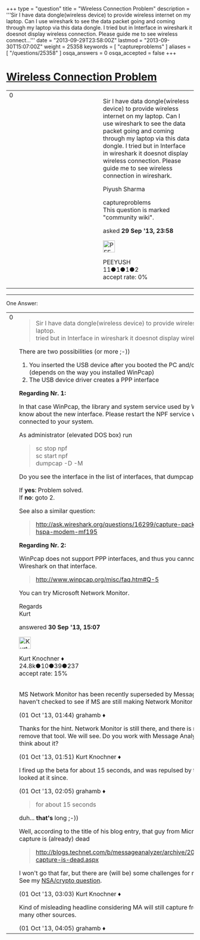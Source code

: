 +++
type = "question"
title = "Wireless Connection Problem"
description = '''Sir I have data dongle(wireless device) to provide wireless internet on my laptop. Can I use wireshark to see the data packet going and coming through my laptop via this data dongle. I tried but in Interface in wireshark it doesnot display wireless connection. Please guide me to see wireless connect...'''
date = "2013-09-29T23:58:00Z"
lastmod = "2013-09-30T15:07:00Z"
weight = 25358
keywords = [ "captureproblems" ]
aliases = [ "/questions/25358" ]
osqa_answers = 0
osqa_accepted = false
+++

<div class="headNormal">

# [Wireless Connection Problem](/questions/25358/wireless-connection-problem)

</div>

<div id="main-body">

<div id="askform">

<table id="question-table" style="width:100%;"><colgroup><col style="width: 50%" /><col style="width: 50%" /></colgroup><tbody><tr class="odd"><td style="width: 30px; vertical-align: top"><div class="vote-buttons"><div id="post-25358-score" class="post-score" title="current number of votes">0</div><div id="favorite-count" class="favorite-count"></div></div></td><td><div id="item-right"><div class="question-body"><p>Sir I have data dongle(wireless device) to provide wireless internet on my laptop. Can I use wireshark to see the data packet going and coming through my laptop via this data dongle. I tried but in Interface in wireshark it doesnot display wireless connection. Please guide me to see wireless connection in wireshark.</p><p>Piyush Sharma</p></div><div id="question-tags" class="tags-container tags">captureproblems</div><div id="question-controls" class="post-controls"><div class="community-wiki">This question is marked "community wiki".</div></div><div class="post-update-info-container"><div class="post-update-info post-update-info-user"><p>asked <strong>29 Sep '13, 23:58</strong></p><img src="https://secure.gravatar.com/avatar/80e562b282574c4a2a06ee968f80fb6b?s=32&amp;d=identicon&amp;r=g" class="gravatar" width="32" height="32" alt="PEEYUSH&#39;s gravatar image" /><p>PEEYUSH<br />
<span class="score" title="11 reputation points">11</span><span title="1 badges"><span class="badge1">●</span><span class="badgecount">1</span></span><span title="1 badges"><span class="silver">●</span><span class="badgecount">1</span></span><span title="2 badges"><span class="bronze">●</span><span class="badgecount">2</span></span><br />
<span class="accept_rate" title="Rate of the user&#39;s accepted answers">accept rate:</span> <span title="PEEYUSH has no accepted answers">0%</span></p></div></div><div id="comments-container-25358" class="comments-container"></div><div id="comment-tools-25358" class="comment-tools"></div><div class="clear"></div><div id="comment-25358-form-container" class="comment-form-container"></div><div class="clear"></div></div></td></tr></tbody></table>

------------------------------------------------------------------------

<div class="tabBar">

<span id="sort-top"></span>

<div class="headQuestions">

One Answer:

</div>

</div>

<span id="25426"></span>

<div id="answer-container-25426" class="answer">

<table style="width:100%;"><colgroup><col style="width: 50%" /><col style="width: 50%" /></colgroup><tbody><tr class="odd"><td style="width: 30px; vertical-align: top"><div class="vote-buttons"><div id="post-25426-score" class="post-score" title="current number of votes">0</div></div></td><td><div class="item-right"><div class="answer-body"><blockquote><p>Sir I have data dongle(wireless device) to provide wireless internet on my laptop.<br />
tried but in Interface in wireshark it doesnot display wireless connection.</p></blockquote><p>There are two possibilities (or more ;-))</p><ol><li>You inserted the USB device after you booted the PC and/or started Wireshark (depends on the way you installed WinPcap)</li><li>The USB device driver creates a PPP interface</li></ol><p><strong>Regarding Nr. 1:</strong><br />
</p><p>In that case WinPcap, the library and system service used by Wireshark, does not know about the new interface. Please restart the NPF service while the device is connected to your system.</p><p>As administrator (elevated DOS box) run</p><blockquote><p>sc stop npf<br />
sc start npf<br />
dumpcap -D -M<br />
</p></blockquote><p>Do you see the interface in the list of interfaces, that dumpcap printed?</p><p>If <strong>yes</strong>: Problem solved.<br />
If <strong>no</strong>: goto 2.</p><p>See also a similar question:</p><blockquote><p><a href="http://ask.wireshark.org/questions/16299/capture-packets-with-zte-hspa-modem-mf195">http://ask.wireshark.org/questions/16299/capture-packets-with-zte-hspa-modem-mf195</a><br />
</p></blockquote><p><strong>Regarding Nr. 2:</strong><br />
</p><p>WinPcap does not support PPP interfaces, and thus you cannot capture data with Wireshark on that interface.</p><blockquote><p><a href="http://www.winpcap.org/misc/faq.htm#Q-5">http://www.winpcap.org/misc/faq.htm#Q-5</a></p></blockquote><p>You can try Microsoft Network Monitor.</p><p>Regards<br />
Kurt</p></div><div class="answer-controls post-controls"></div><div class="post-update-info-container"><div class="post-update-info post-update-info-user"><p>answered <strong>30 Sep '13, 15:07</strong></p><img src="https://secure.gravatar.com/avatar/23b7bf5b13bc2c98b2e8aa9869ca5d75?s=32&amp;d=identicon&amp;r=g" class="gravatar" width="32" height="32" alt="Kurt%20Knochner&#39;s gravatar image" /><p>Kurt Knochner ♦<br />
<span class="score" title="24767 reputation points"><span>24.8k</span></span><span title="10 badges"><span class="badge1">●</span><span class="badgecount">10</span></span><span title="39 badges"><span class="silver">●</span><span class="badgecount">39</span></span><span title="237 badges"><span class="bronze">●</span><span class="badgecount">237</span></span><br />
<span class="accept_rate" title="Rate of the user&#39;s accepted answers">accept rate:</span> <span title="Kurt Knochner has 344 accepted answers">15%</span> </br></br></p></div></div><div id="comments-container-25426" class="comments-container"><span id="25440"></span><div id="comment-25440" class="comment"><div id="post-25440-score" class="comment-score"></div><div class="comment-text"><p>MS Network Monitor has been recently superseded by Message Analyzer. I haven't checked to see if MS are still making Network Monitor available.</p></div><div id="comment-25440-info" class="comment-info"><span class="comment-age">(01 Oct '13, 01:44)</span> grahamb ♦</div></div><span id="25442"></span><div id="comment-25442" class="comment"><div id="post-25442-score" class="comment-score"></div><div class="comment-text"><p>Thanks for the hint. Network Monitor is still there, and there is no real reason to remove that tool. We will see. Do you work with Message Analyzer? What do you think about it?</p></div><div id="comment-25442-info" class="comment-info"><span class="comment-age">(01 Oct '13, 01:51)</span> Kurt Knochner ♦</div></div><span id="25444"></span><div id="comment-25444" class="comment"><div id="post-25444-score" class="comment-score"></div><div class="comment-text"><p>I fired up the beta for about 15 seconds, and was repulsed by the UI. Haven't looked at it since.</p></div><div id="comment-25444-info" class="comment-info"><span class="comment-age">(01 Oct '13, 02:05)</span> grahamb ♦</div></div><span id="25451"></span><div id="comment-25451" class="comment"><div id="post-25451-score" class="comment-score"></div><div class="comment-text"><blockquote><p>for about 15 seconds</p></blockquote><p>duh... <strong>that's</strong> long ;-))</p><p>Well, according to the title of his blog entry, that guy from Microsoft thinks network capture is (already) dead</p><blockquote><p><a href="http://blogs.technet.com/b/messageanalyzer/archive/2013/03/04/network-capture-is-dead.aspx">http://blogs.technet.com/b/messageanalyzer/archive/2013/03/04/network-capture-is-dead.aspx</a></p></blockquote><p>I won't go that far, but there are (will be) some challenges for network capturing. See my <a href="http://ask.wireshark.org/questions/23800/nsa-sniffing-and-encryption">NSA/crypto question</a>.</p></div><div id="comment-25451-info" class="comment-info"><span class="comment-age">(01 Oct '13, 03:03)</span> Kurt Knochner ♦</div></div><span id="25459"></span><div id="comment-25459" class="comment"><div id="post-25459-score" class="comment-score"></div><div class="comment-text"><p>Kind of misleading headline considering MA will still capture from NDIS amongst many other sources.</p></div><div id="comment-25459-info" class="comment-info"><span class="comment-age">(01 Oct '13, 04:05)</span> grahamb ♦</div></div></div><div id="comment-tools-25426" class="comment-tools"></div><div class="clear"></div><div id="comment-25426-form-container" class="comment-form-container"></div><div class="clear"></div></div></td></tr></tbody></table>

</div>

<div class="paginator-container-left">

</div>

</div>

</div>


